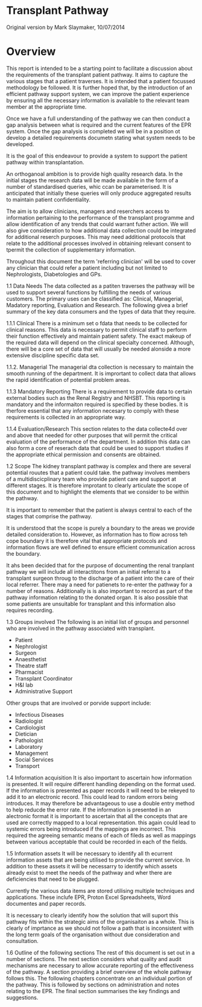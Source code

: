 # Transplant Pathway

Original version by Mark Slaymaker, 10/07/2014

# Overview

This report is intended to be a starting point to facilitate a discussion about the requirements of the transplant patient pathway.  It aims to capture the various stages that a patient traverses.  It is intended that a patient focussed methodology be followed.  It is further hoped that, by the introduction of an efficient pathway support system, we can improve the patient experience by ensuring all the necessary information is available to the relevant team member at the appropriate time.

Once we have a full understanding of the pathway we can then conduct a gap analysis between what is required and the current features of the EPR system.  Once the gap analysis is completed we will be in a position ot develop a detailed requirements documetn stating what system needs to be developed.

It is the goal of this endeavour to provide a system to support the patient pathway within transplantation.

An orthoganoal ambition is to provide high quality research data.  In the initial stages the research data will be made available in the form of a number of standardised queries, whic ccan be parameterised.  It is anticipated that initially these queries will only produce aggregated results to maintain patient confidentiality.

The aim is to allow clinicians, managers and reserchers access to information pertaining to the performance of the transplant programme and allow identification of any trends that could warrant futher action.  We will also give consideration to how additional data collection could be integrated for additional reserch purposes.  This may need additional protocols that relate to the additional processes involved in obtaining relevant consent to tpermit the collection of supplementary information.

Throughout this document the term 'referring clinician' will be used to cover any clinician that could refer a patient including but not limited to Nephrologists, Diabetologies and GPs.

1.1  Data Needs
The data collected as a patiten traverses the pathway will be used to support several functions by fulfilling the needs of various customers.  The primary uses can be classified as:  Clinical, Managerial, Madatory reporting, Evaluation and Research.  The following givea a brief summary of the key data consumers and the types of data that they require.

1.1.1 Clinical
There is a minimum set o fdata that needs to be collected for clinical reasons.  This data is necessary to permit clinical staff to perform their function effectively and maintain patient safety.  The exact makeup of the required data will depend on the clinical specialty concerned.  Although, there will be a core set of data that will usually be needed alonside a more extensive discipline specific data set.

1.1.2. Managerial
The managerial dta collection is necessary to maintain the smooth running of the department.  It is imprortant to collect data that allows the rapid identification of potential problem areas.

1.1.3 Mandatory Reporting
There is a requirement to provide data to certain external bodies such as the Renal Registry and NHSBT.  This reporting is mandatory and the informaiton required is specified by these bodies.  It is therfore essential that any information necesary to comply with these requirements is collected in an appropriate way.

1.1.4 Evaluation/Research
This section relates to the data collecte4d over and above that needed for other purposes that will permit the critical evaluation of the performance of the department.  In addition this data can also form a core of reserach data that could be used to support studies if the appropriate ethical permission and consents are obtained.

1.2 Scope
The kidney transplant pathway is complex and there are several potential rouutes that a patient could take.  the pathway involves members of a multidiscicplinary team who provide patient care and support at different stages.  It is therefore improtant to clearly articulate the scope of this document and to highlight the elements that we consider to be within the pathway.

It is important to remember that the patient is always central to each of the stages that comprise the pathway.

It is understood that the scope is purely a boundary to the areas we provide detailed consideration to. However, as information has to flow across teh cope boundary it is therefore vital that appropriate protocols and information flows are well defined to ensure efficient communication across the boundary.

It ahs been decided that for the purpose of documenting the renal tranplant pathway we will include all interactitons from an initial referral to a transplant surgeon throug to the discharge of a patient into the care of their local referrer.  There may a need for patienets to re-enter the pathway for a number of reasons.  Additionally is is also important to record as part of the pathway information relating to the donated organ.  It is also possible that some patients are unsuitable for transplant and this information also requires recording.

1.3 Groups involved
The following is an initial list of groups and personnel who are involved in the pathway associated with transplant.

- Patient
- Nephrologist
- Surgeon
- Anaesthetist
- Theatre staff
- Pharmacist
- Transplant Coordinator
- H&I lab
- Administrative Support


Other groups that are involved or porvide support include:
- Infectious Diseases
- Radiologist
- Cardiologist
- Dietician
- Pathologist
- Laboratory
- Management
- Social Services
- Transport

1.4 Information acquisition
It is also important to ascertain how information is presented.  It will require different handling depending on the format used.  If the information is presented as paper records it will need to be rekeyed to add it to an electronic record.  This could lead to random errors being introduces.  It may therefore be advantageous to use a double entry method to help reducde the error rate.  If the information is presented in an alectronic format it is important to ascertain that all the concepts that are used are correctly mapped to a local representation.  this again could lead to systemic errors being introduced if the mappings are incorrect.  This required the agreeing semantic means of each of fileds as well as mappings between various acceptable that could be recorded in each of the fields.

1.5 Information assets
It will be necessary to identify all th ecurrent information assets that are being utilised to provide the current service.  In addition to these assets it will be necessarry to identify which assets already exist to meet the needs of the pathway and wher there are deficiencies that need to be plugged.

Currently the various data items are stored utilising multiple techniques and applications.  These inclufe EPR, Proton Excel Spreadsheets, Word documentes and paper records.

It is necessary to clearly identify how the solution that will suport this pathway fits within the strategic aims of the organisaiton as a whole.  This is clearly of imprtance as we should not follow a path that is inconsistent with the long term goals of the organisation without due consideration and consultation.

1.6 Outline of the following sections
The rest of this document is set out in a number of sections.  The next section considers what quality and audit mechanisms are necessary to allow accurate reporting of the effectiveness of the pathway.  A section providing a brief overview of the whole pathway follows this.  The following chapters concentrate on an individual portion of the pathway.  This is followed by sections on administration and notes relating to the EPR.  The final section summarises the key findings and suggestions.
